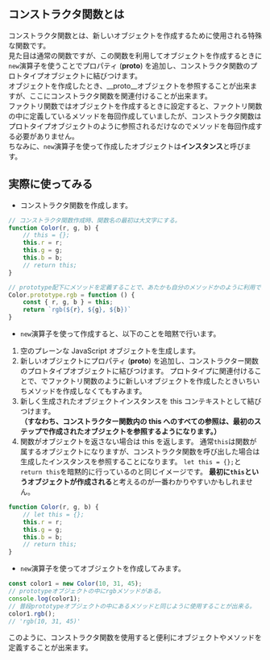 ## コンストラクタ関数とは
コンストラクタ関数とは、新しいオブジェクトを作成するために使用される特殊な関数です。  
見た目は通常の関数ですが、この関数を利用してオブジェクトを作成するときに`new`演算子を使うことでプロパティ (__proto__) を追加し、コンストラクタ関数のプロトタイプオブジェクトに結びつけます。  
オブジェクトを作成したとき、__proto__オブジェクトを参照することが出来ますが、ここにコンストラクタ関数を関連付けることが出来ます。  
ファクトリ関数ではオブジェクトを作成するときに設定すると、ファクトリ関数の中に定義しているメソッドを毎回作成していましたが、コンストラクタ関数はプロトタイプオブジェクトのように参照されるだけなのでメソッドを毎回作成する必要がありません。  
ちなみに、`new`演算子を使って作成したオブジェクトは**インスタンス**と呼びます。

## 実際に使ってみる
- コンストラクタ関数を作成します。
```javascript
// コンストラクタ関数作成時、関数名の最初は大文字にする。
function Color(r, g, b) {
	// this = {};
	this.r = r;
	this.g = g;
	this.b = b;
	// return this;
}

// prototype配下にメソッドを定義することで、あたかも自分のメソッドかのように利用できる。
Color.prototype.rgb = function () {
	const { r, g, b } = this;
	return `rgb(${r}, ${g}, ${b})`
}
```
- `new`演算子を使って作成すると、以下のことを暗黙で行います。
1. 空のプレーンな JavaScript オブジェクトを生成します。
1. 新しいオブジェクトにプロパティ (__proto__) を追加し、コンストラクター関数のプロトタイプオブジェクトに結びつけます。
プロトタイプに関連付けることで、でファクトリ関数のように新しいオブジェクトを作成したときいちいちメソッドを作成しなくてもすみます。
1. 新しく生成されたオブジェクトインスタンスを this コンテキストとして結びつけます。  
**（すなわち、コンストラクター関数内の this へのすべての参照は、最初のステップで作成されたオブジェクトを参照するようになります。）**
1. 関数がオブジェクトを返さない場合は this を返します。
通常`this`は関数が属するオブジェクトになりますが、コンストラクタ関数を呼び出した場合は生成したインスタンスを参照することになります。
`let this = {};`と`return this`を暗黙的に行っているのと同じイメージです。
**最初に`this`というオブジェクトが作成される**と考えるのが一番わかりやすいかもしれません。
```javascript
function Color(r, g, b) {
	// let this = {};
	this.r = r;
	this.g = g;
	this.b = b;
	// return this;
}
```
- `new`演算子を使ってオブジェクトを作成してみます。
```javascript
const color1 = new Color(10, 31, 45);
// prototypeオブジェクトの中にrgbメソッドがある。
console.log(color1);
// 普段prototypeオブジェクトの中にあるメソッドと同じように使用することが出来る。
color1.rgb();
// 'rgb(10, 31, 45)'
```
このように、コンストラクタ関数を使用すると便利にオブジェクトやメソッドを定義することが出来ます。

